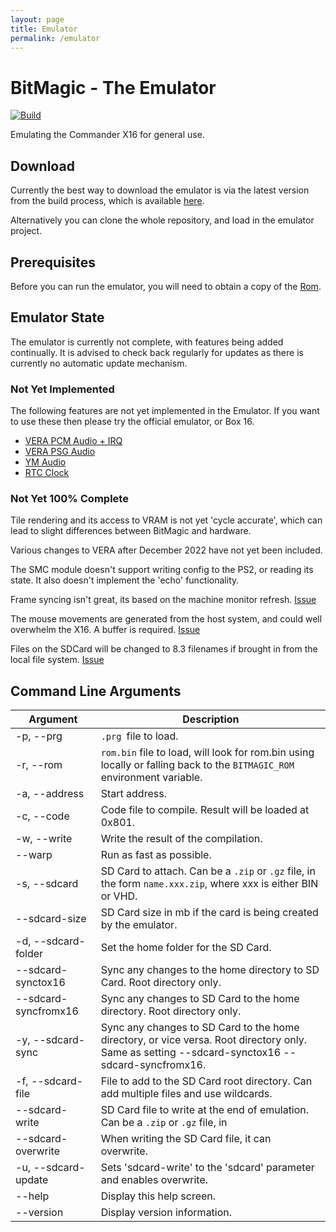 ```yaml
---
layout: page
title: Emulator
permalink: /emulator
---
```

# BitMagic - The Emulator

[![Build](https://github.com/Yazwh0/BitMagic/actions/workflows/build-test.yml/badge.svg)](https://github.com/Yazwh0/BitMagic/actions/workflows/build-test.yml)

Emulating the Commander X16 for general use.

## Download

Currently the best way to download the emulator is via the latest version from the build process, which is available [here](https://github.com/Yazwh0/BitMagic/releases/download/latest/BitMagic-TheEmulator.zip).

Alternatively you can clone the whole repository, and load in the emulator project.

## Prerequisites

Before you can run the emulator, you will need to obtain a copy of the [Rom](Rom.md).

## Emulator State

The emulator is currently not complete, with features being added continually. It is advised to check back regularly for updates as there is currently no automatic update mechanism.

### Not Yet Implemented

The following features are not yet implemented in the Emulator. If you want to use these then please try the official emulator, or Box 16.

- [VERA PCM Audio + IRQ](https://github.com/Yazwh0/BitMagic.X16Emulator/issues/5)
- [VERA PSG Audio](https://github.com/Yazwh0/BitMagic.X16Emulator/issues/6)
- [YM Audio](https://github.com/Yazwh0/BitMagic.X16Emulator/issues/7)
- [RTC Clock](https://github.com/Yazwh0/BitMagic.X16Emulator/issues/8)

### Not Yet 100% Complete

Tile rendering and its access to VRAM is not yet 'cycle accurate', which can lead to slight differences between BitMagic and hardware.

Various changes to VERA after December 2022 have not yet been included.

The SMC module doesn't support writing config to the PS2, or reading its state. It also doesn't implement the 'echo' functionality.

Frame syncing isn't great, its based on the machine monitor refresh. [Issue](https://github.com/Yazwh0/BitMagic/issues/10)

The mouse movements are generated from the host system, and could well overwhelm the X16. A buffer is required. [Issue](https://github.com/Yazwh0/BitMagic/issues/11)

Files on the SDCard will be changed to 8.3 filenames if brought in from the local file system. [Issue](https://github.com/Yazwh0/BitMagic/issues/12)

## Command Line Arguments

| Argument               | Description|
| -----------------------|-|
| -p, --prg              | `.prg `file to load. |
| -r, --rom              | `rom.bin` file to load, will look for rom.bin using locally or falling back to the `BITMAGIC_ROM` environment variable. |
| -a, --address          | Start address. |
| -c, --code             | Code file to compile. Result will be loaded at 0x801.
| -w, --write            | Write the result of the compilation.
| --warp                 | Run as fast as possible.
| -s, --sdcard           | SD Card to attach. Can be a `.zip` or `.gz` file, in the form `name.xxx.zip`, where xxx is either BIN or VHD.
| --sdcard-size          | SD Card size in mb if the card is being created by the emulator.
| -d, --sdcard-folder    | Set the home folder for the SD Card.
| --sdcard-synctox16     | Sync any changes to the home directory to SD Card. Root directory only.
| --sdcard-syncfromx16   | Sync any changes to SD Card to the home directory. Root directory only.
| -y, --sdcard-sync      | Sync any changes to SD Card to the home directory, or vice versa. Root directory only. Same as setting --sdcard-synctox16 --sdcard-syncfromx16.
| -f, --sdcard-file      | File to add to the SD Card root directory. Can add multiple files and use wildcards.
| --sdcard-write         | SD Card file to write at the end of emulation. Can be a `.zip` or `.gz` file, in| the form `name.xxx.zip`, where xxx is either BIN or VHD.
| --sdcard-overwrite     | When writing the SD Card file, it can overwrite.
| -u, --sdcard-update    | Sets 'sdcard-write' to the 'sdcard' parameter and enables overwrite.
| --help                 | Display this help screen.
| --version              | Display version information.

